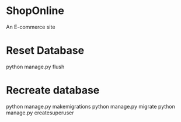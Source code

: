 # ShopOnline
An E-commerce site

# Reset Database
python manage.py flush

# Recreate database
python manage.py makemigrations
python manage.py migrate
python manage.py createsuperuser